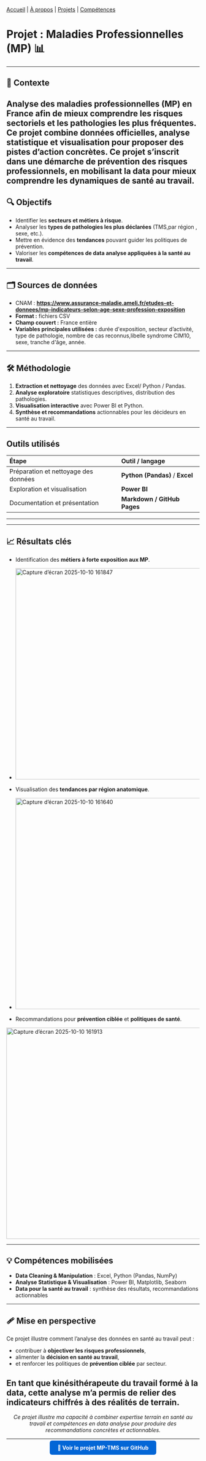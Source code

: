 

[Accueil](/) | [À propos](/about) | [Projets](/projects) | [Compétences](/skills)



# Projet : Maladies Professionnelles (MP) 📊

---

## 🎯 Contexte

Analyse des **maladies professionnelles (MP)** en France afin de mieux comprendre les risques sectoriels et les pathologies les plus fréquentes.  
Ce projet combine **données officielles**, **analyse statistique** et **visualisation** pour proposer des pistes d’action concrètes.
Ce projet s’inscrit dans une démarche de **prévention des risques professionnels**, en mobilisant la data pour mieux comprendre les dynamiques de santé au travail.
---

## 🔍 Objectifs

- Identifier les **secteurs et métiers à risque**.  
- Analyser les **types de pathologies les plus déclarées** (TMS,par région , sexe, etc.).  
- Mettre en évidence des **tendances** pouvant guider les politiques de prévention.  
- Valoriser les **compétences de data analyse appliquées à la santé au travail**.

---

## 🗂️ Sources de données

- CNAM : **https://www.assurance-maladie.ameli.fr/etudes-et-donnees/mp-indicateurs-selon-age-sexe-profession-exposition**
 - **Format :** fichiers CSV  
- **Champ couvert :** France entière  
- **Variables principales utilisées :** durée d'exposition, secteur d’activité, type de pathologie, nombre de cas reconnus,libelle syndrome CIM10, sexe, tranche d'âge, année.

---

## 🛠️ Méthodologie

1. **Extraction et nettoyage** des données avec Excel/ Python / Pandas.  
2. **Analyse exploratoire** statistiques descriptives, distribution des pathologies.  
3. **Visualisation interactive** avec Power BI et Python.  
4. **Synthèse et recommandations** actionnables pour les décideurs en santé au travail.

---
## Outils utilisés
| Étape | Outil / langage |
|:------|:----------------|
| Préparation et nettoyage des données | **Python (Pandas)** / **Excel** |
| Exploration et visualisation | **Power BI** |
| Documentation et présentation | **Markdown / GitHub Pages** |
---



---

## 📈 Résultats clés

- Identification des **métiers à forte exposition aux MP**.  
- <img width="1200" height="550" alt="Capture d’écran 2025-10-10 161847" src="https://github.com/user-attachments/assets/f32ae458-5931-4aa0-b531-0ecb2278f1b8" />

- Visualisation des **tendances par région anatomique**.
-  <img width="1200" height="550" alt="Capture d’écran 2025-10-10 161640" src="https://github.com/user-attachments/assets/7d869b5e-6b48-45d7-8b19-228334ff0244" />

- Recommandations pour **prévention ciblée** et **politiques de santé**.
<img width="1200" height="550" alt="Capture d’écran 2025-10-10 161913" src="https://github.com/user-attachments/assets/f65b1437-0d0a-4dfd-9a1d-010ec61df450" />

---

## 💡 Compétences mobilisées

- **Data Cleaning & Manipulation** : Excel, Python (Pandas, NumPy)  
- **Analyse Statistique & Visualisation** : Power BI, Matplotlib, Seaborn  
- **Data pour la santé au travail** : synthèse des résultats, recommandations actionnables  

---
## 🩹 Mise en perspective

Ce projet illustre comment l’analyse des données en santé au travail peut :
- contribuer à **objectiver les risques professionnels**,  
- alimenter la **décision en santé au travail**,  
- et renforcer les politiques de **prévention ciblée** par secteur.

En tant que **kinésithérapeute du travail formé à la data**, cette analyse m’a permis de relier des indicateurs chiffrés à des réalités de terrain.
---

<p align="center">
  <i>Ce projet illustre ma capacité à combiner expertise terrain en santé au travail et compétences en data analyse pour produire des recommandations concrètes et actionnables.</i>
</p>

---

<p align="center">
  <a href="https://github.com/Antoineb-data/Analyse-MP" target="_blank" style="background-color:#0366d6; color:white; padding:10px 20px; text-decoration:none; border-radius:6px; font-weight:bold;">
    🚀 Voir le projet MP-TMS sur GitHub
  </a>
</p>
